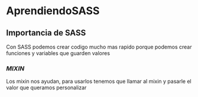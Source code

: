 # AprendiendoSASS

## Importancia de SASS
Con SASS podemos crear codigo mucho mas rapido porque podemos crear funciones y variables que guarden valores

### _MIXIN_
Los mixin nos ayudan, para usarlos tenemos que llamar al mixin y pasarle el valor que queramos personalizar
